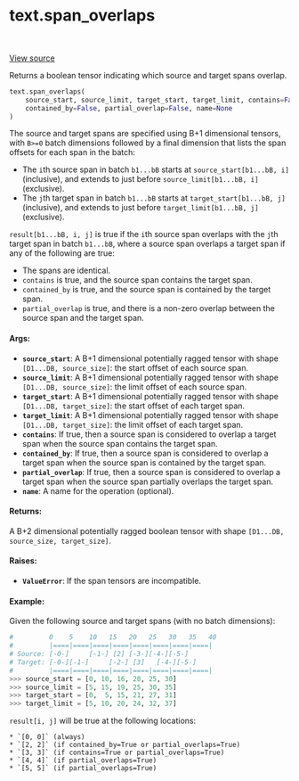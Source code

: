 <div itemscope itemtype="http://developers.google.com/ReferenceObject">
<meta itemprop="name" content="text.span_overlaps" />
<meta itemprop="path" content="Stable" />
</div>

# text.span_overlaps

<!-- Insert buttons and diff -->

<table class="tfo-notebook-buttons tfo-api" align="left">
</table>

<a target="_blank" href="https://github.com/tensorflow/text/tree/master/tensorflow_text/python/ops/pointer_ops.py">View
source</a>

Returns a boolean tensor indicating which source and target spans overlap.

```python
text.span_overlaps(
    source_start, source_limit, target_start, target_limit, contains=False,
    contained_by=False, partial_overlap=False, name=None
)
```

<!-- Placeholder for "Used in" -->

The source and target spans are specified using B+1 dimensional tensors,
with `B>=0` batch dimensions followed by a final dimension that lists the
span offsets for each span in the batch:

* The `i`th source span in batch `b1...bB` starts at
  `source_start[b1...bB, i]` (inclusive), and extends to just before
  `source_limit[b1...bB, i]` (exclusive).
* The `j`th target span in batch `b1...bB` starts at
  `target_start[b1...bB, j]` (inclusive), and extends to just before
  `target_limit[b1...bB, j]` (exclusive).

`result[b1...bB, i, j]` is true if the `i`th source span overlaps with the
`j`th target span in batch `b1...bB`, where a source span overlaps a target
span if any of the following are true:

  * The spans are identical.
  * `contains` is true, and the source span contains the target span.
  * `contained_by` is true, and the source span is contained by the target
    span.
  * `partial_overlap` is true, and there is a non-zero overlap between the
    source span and the target span.

#### Args:

*   <b>`source_start`</b>: A B+1 dimensional potentially ragged tensor with
    shape `[D1...DB, source_size]`: the start offset of each source span.
*   <b>`source_limit`</b>: A B+1 dimensional potentially ragged tensor with
    shape `[D1...DB, source_size]`: the limit offset of each source span.
*   <b>`target_start`</b>: A B+1 dimensional potentially ragged tensor with
    shape `[D1...DB, target_size]`: the start offset of each target span.
*   <b>`target_limit`</b>: A B+1 dimensional potentially ragged tensor with
    shape `[D1...DB, target_size]`: the limit offset of each target span.
*   <b>`contains`</b>: If true, then a source span is considered to overlap a
    target span when the source span contains the target span.
*   <b>`contained_by`</b>: If true, then a source span is considered to overlap
    a target span when the source span is contained by the target span.
*   <b>`partial_overlap`</b>: If true, then a source span is considered to
    overlap a target span when the source span partially overlaps the target
    span.
*   <b>`name`</b>: A name for the operation (optional).

#### Returns:

A B+2 dimensional potentially ragged boolean tensor with shape
`[D1...DB, source_size, target_size]`.

#### Raises:

* <b>`ValueError`</b>: If the span tensors are incompatible.

#### Example:
  Given the following source and target spans (with no batch dimensions):

  ```python
  #         0    5    10   15   20   25   30   35   40
  #         |====|====|====|====|====|====|====|====|
  # Source: [-0-]     [-1-] [2] [-3-][-4-][-5-]
  # Target: [-0-][-1-]     [-2-] [3]   [-4-][-5-]
  #         |====|====|====|====|====|====|====|====|
  >>> source_start = [0, 10, 16, 20, 25, 30]
  >>> source_limit = [5, 15, 19, 25, 30, 35]
  >>> target_start = [0,  5, 15, 21, 27, 31]
  >>> target_limit = [5, 10, 20, 24, 32, 37]
  ```

  `result[i, j]` will be true at the following locations:

    * `[0, 0]` (always)
    * `[2, 2]` (if contained_by=True or partial_overlaps=True)
    * `[3, 3]` (if contains=True or partial_overlaps=True)
    * `[4, 4]` (if partial_overlaps=True)
    * `[5, 5]` (if partial_overlaps=True)